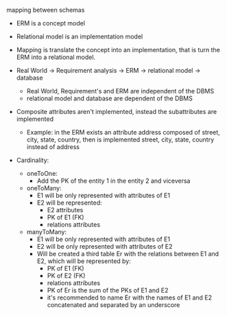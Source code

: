 mapping between schemas

* ERM is a concept model
* Relational model is an implementation model

* Mapping is translate the concept into an implementation, that is turn the ERM into a relational model.

* Real World &rarr; Requirement analysis &rarr; ERM &rarr; relational model &rarr; database
  * Real World, Requirement's and ERM are independent of the DBMS
  * relational model and database are dependent of the DBMS

* Composite attributes aren't implemented, instead the subattributes are implemented
  * Example: in the ERM exists an attribute address composed of street, city, state, country, then is implemented street, city, state, country instead of address

* Cardinality:
  * oneToOne:
    * Add the PK of the entity 1 in the entity 2 and viceversa
  * oneToMany:
    * E1 will be only represented with attributes of E1
    * E2 will be represented:
      * E2 attributes
      * PK of E1 (FK)
      * relations attributes
  * manyToMany:
    * E1 will be only represented with attributes of E1
    * E2 will be only represented with attributes of E2
    * Will be created a third table Er with the relations between E1 and E2, which will be represented by:
      * PK of E1 (FK)
      * PK of E2 (FK)
      * relations attributes
      * PK of Er is the sum of the PKs of E1 and E2
      * it's recommended to name Er with the names of E1 and E2 concatenated and separated by an underscore
